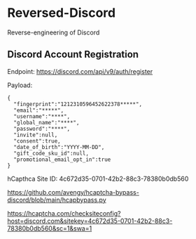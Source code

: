 # Reversed-Discord
Reverse-engineering of Discord

## Discord Account Registration

Endpoint: https://discord.com/api/v9/auth/register

Payload: 
```
{
  "fingerprint":"1212310596452622378*****",
  "email":"*****",
  "username":"****",
  "global_name":"****",
  "password":"****",
  "invite":null,
  "consent":true,
  "date_of_birth":"YYYY-MM-DD",
  "gift_code_sku_id":null,
  "promotional_email_opt_in":true
}
```

hCapthca Site ID: 4c672d35-0701-42b2-88c3-78380b0db560

https://github.com/avengy/hcaptcha-bypass-discord/blob/main/hcapbypass.py

https://hcaptcha.com/checksiteconfig?host=discord.com&sitekey=4c672d35-0701-42b2-88c3-78380b0db560&sc=1&swa=1
